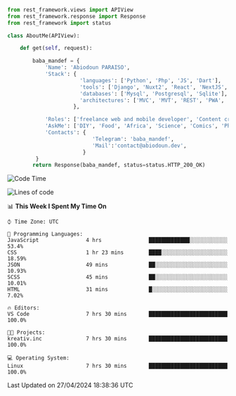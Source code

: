 ###
```python
from rest_framework.views import APIView
from rest_framework.response import Response
from rest_framework import status

class AboutMe(APIView):

    def get(self, request):

        baba_mandef = {
            'Name': 'Abiodoun PARAISO',
            'Stack': {
                       'languages': ['Python', 'Php', 'JS', 'Dart'],
                       'tools': ['Django', 'Nuxt2', 'React', 'NextJS', 'Flutter'],
                       'databases': ['Mysql', 'Postgresql', 'Sqlite'],
                       'architectures': ['MVC', 'MVT', 'REST', 'PWA', 'SPA', 'MicroServices']
                     },

            'Roles': ['freelance web and mobile developer', 'Content creator', 'Teacher', 'Mentor'],
            'AskMe': ['DIY', 'Food', 'Africa', 'Science', 'Comics', 'Photography', 'Tech', 'Programming', 'Mechatronics'],
            'Contacts': {
                           'Telegram': 'baba_mandef',
                           'Mail':'contact@abiodoun.dev',
                        }
         }
        return Response(baba_mandef, status=status.HTTP_200_OK)

```                    

<!--START_SECTION:waka-->
![Code Time](http://img.shields.io/badge/Code%20Time-1%2C017%20hrs%2014%20mins-blue)

![Lines of code](https://img.shields.io/badge/From%20Hello%20World%20I%27ve%20Written-275%20Thousand%20lines%20of%20code-blue)

📊 **This Week I Spent My Time On** 

```text
⌚︎ Time Zone: UTC

💬 Programming Languages: 
JavaScript               4 hrs               █████████████░░░░░░░░░░░░   53.4% 
CSS                      1 hr 23 mins        ████░░░░░░░░░░░░░░░░░░░░░   18.59% 
JSON                     49 mins             ██░░░░░░░░░░░░░░░░░░░░░░░   10.93% 
SCSS                     45 mins             ██░░░░░░░░░░░░░░░░░░░░░░░   10.01% 
HTML                     31 mins             █░░░░░░░░░░░░░░░░░░░░░░░░   7.02%

🔥 Editors: 
VS Code                  7 hrs 30 mins       █████████████████████████   100.0%

🐱‍💻 Projects: 
kreativ.inc              7 hrs 30 mins       █████████████████████████   100.0%

💻 Operating System: 
Linux                    7 hrs 30 mins       █████████████████████████   100.0%

```


 Last Updated on 27/04/2024 18:38:36 UTC
<!--END_SECTION:waka-->
